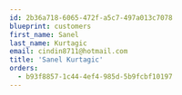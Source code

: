 ```yaml
---
id: 2b36a718-6065-472f-a5c7-497a013c7078
blueprint: customers
first_name: Sanel
last_name: Kurtagic
email: cindin8711@hotmail.com
title: 'Sanel Kurtagic'
orders:
  - b93f8857-1c44-4ef4-985d-5b9fcbf10197
---
```

